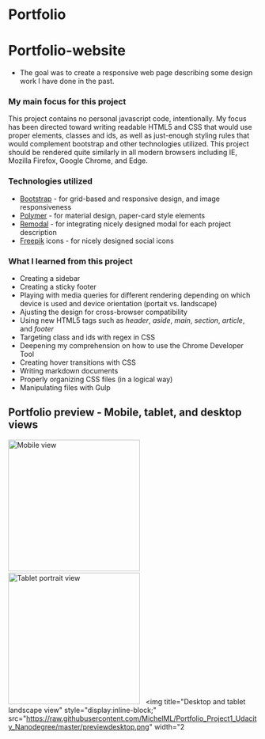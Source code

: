 # Portfolio

# Portfolio-website
* The goal was to create a responsive web page describing some design work I have done in the past.

### My main focus for this project
This project contains no personal javascript code, intentionally. My focus has been directed toward writing readable HTML5 and CSS that would use proper elements, classes and ids, as well as just-enough styling rules that would complement bootstrap and other technologies utilized. This project should be rendered quite similarly in all modern browsers including IE, Mozilla Firefox, Google Chrome, and Edge.

### Technologies utilized
* [Bootstrap](https://getbootstrap.com/) - for grid-based and responsive design, and image responsiveness
* [Polymer](https://www.polymer-project.org/1.0/) - for material design, paper-card style elements
* [Remodal](http://vodkabears.github.io/remodal/) - for integrating nicely designed modal for each project description
* [Freepik](http://www.flaticon.com/authors/freepik) icons - for nicely designed social icons

### What I learned from this project
* Creating a sidebar
* Creating a sticky footer
* Playing with media queries for different rendering depending on which device is used and device orientation (portait vs. landscape)
* Ajusting the design for cross-browser compatibility
* Using new HTML5 tags such as *header*, *aside*, *main*, *section*, *article*, and *footer*
* Targeting class and ids with regex in CSS
* Deepening my comprehension on how to use the Chrome Developer Tool 
* Creating hover transitions with CSS
* Writing markdown documents
* Properly organizing CSS files (in a logical way)
* Manipulating files with Gulp


## Portfolio preview - Mobile, tablet, and desktop views
<img title="Mobile view" style="display:inline-block;padding-right:30px;" src="https://raw.githubusercontent.com/MichelML/Portfolio_Project1_Udacity_Nanodegree/master/previewmobile.png" width="266px">&nbsp;&nbsp;&nbsp;<img title="Tablet portrait view" style="display:inline-block;" src="https://raw.githubusercontent.com/MichelML/Portfolio_Project1_Udacity_Nanodegree/master/previewtablet.png" width="266px">&nbsp;&nbsp;&nbsp;<img title="Desktop and tablet landscape view" style="display:inline-block;" src="https://raw.githubusercontent.com/MichelML/Portfolio_Project1_Udacity_Nanodegree/master/previewdesktop.png" width="2
